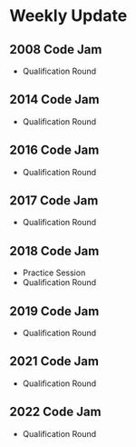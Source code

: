 # Weekly Update

## 2008 Code Jam
- Qualification Round

## 2014 Code Jam
- Qualification Round

## 2016 Code Jam
- Qualification Round

## 2017 Code Jam
- Qualification Round

## 2018 Code Jam
- Practice Session
- Qualification Round

## 2019 Code Jam
- Qualification Round

## 2021 Code Jam
- Qualification Round

## 2022 Code Jam
- Qualification Round
